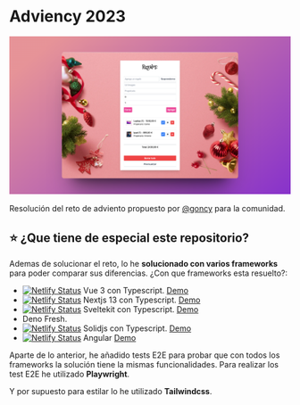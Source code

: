 # Adviency 2023

![hero image](images/hero.png)

Resolución del reto de adviento propuesto por [@goncy](https://github.com/goncy) para la comunidad.

## ⭐ ¿Que tiene de especial este repositorio?

Ademas de solucionar el reto, lo he **solucionado con varios frameworks** para poder comparar sus diferencias. ¿Con que frameworks esta resuelto?:

+ [![Netlify Status](https://api.netlify.com/api/v1/badges/ff327b4a-f80f-4905-93d5-34d895467592/deploy-status)](https://app.netlify.com/sites/wonderful-pika-287baa/deploys) Vue 3 con Typescript. [Demo](https://wonderful-pika-287baa.netlify.app/)
+ [![Netlify Status](https://api.netlify.com/api/v1/badges/822a3600-f261-4817-b416-317bf9d9b112/deploy-status)](https://app.netlify.com/sites/superlative-cocada-09b658/deploys) Nextjs 13 con Typescript. [Demo](https://superlative-cocada-09b658.netlify.app/)
+ [![Netlify Status](https://api.netlify.com/api/v1/badges/be7a30ba-b82f-4a2b-8830-373951036d46/deploy-status)](https://app.netlify.com/sites/astonishing-pegasus-e94291/deploys) Sveltekit con Typescript. [Demo](https://astonishing-pegasus-e94291.netlify.app/)
+ Deno Fresh.
+ [![Netlify Status](https://api.netlify.com/api/v1/badges/feadde08-f4e8-42db-9ee9-3bd3fe2289c8/deploy-status)](https://app.netlify.com/sites/comfy-sundae-fd21c9/deploys) Solidjs con Typescript. [Demo](https://comfy-sundae-fd21c9.netlify.app/)
+ [![Netlify Status](https://api.netlify.com/api/v1/badges/029f7060-cce0-4b60-8507-3603700170b2/deploy-status)](https://app.netlify.com/sites/precious-tapioca-2dc498/deploys) Angular [Demo](https://precious-tapioca-2dc498.netlify.app/)

Aparte de lo anterior, he añadido tests E2E para probar que con todos los frameworks la solución tiene la mismas funcionalidades. Para realizar los test E2E he utilizado **Playwright**.

Y por supuesto para estilar lo he utilizado **Tailwindcss**.
